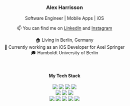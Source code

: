 <h3 align="center">Alex Harrisson</h3>
<p align="center">
Software Engineer | Mobile Apps | iOS
</p>
<p align="center">
	📫 You can find me on
	<a href="https://www.linkedin.com/in/aharrisson/">LinkedIn</a> and 
	<a href="https://www.instagram.com/aharrisson">Instagram</a>
</p>
<p align="center">
🏠 Living in Berlin, Germany <br>
🔭 Currently working as an iOS Developer for Axel Springer <br>
🎓 Humboldt University of Berlin
</p> 

<br>

<h4 align="center">My Tech Stack</h4>
<p align="center">
  <img src="https://img.shields.io/badge/Swift-blue?style=for-the-badge&logo=swift&logoColor=white">
  <img src="https://img.shields.io/badge/-Python-3776ab?style=for-the-badge&logo=Python&logoColor=white">
  <img src="https://img.shields.io/badge/C%2B%2B-blue?style=for-the-badge&logo=cplusplus&color=%2300599C">
  <img src="https://img.shields.io/badge/Solidity-black?style=for-the-badge&logo=solidity&color=%23363636"><br>
	
  <img src="https://img.shields.io/badge/-HTML-e34f26?style=for-the-badge&logo=HTML5&logoColor=white">
  <img src="https://img.shields.io/badge/-CSS-1572b6?style=for-the-badge&logo=CSS3&logoColor=white">
  <img src="https://img.shields.io/badge/Javascript-red?style=for-the-badge&logo=javascript&logoColor=white"><br>

  <img src="https://img.shields.io/badge/iOS_dev-black?style=for-the-badge&logo=ios">
  <img src="https://img.shields.io/badge/xcode-blue?style=for-the-badge&logo=xcode&logoColor=white">
  <img src="https://img.shields.io/badge/-Git-f05032?style=for-the-badge&logo=Git&logoColor=white">
  <img src="https://img.shields.io/badge/-NGINX-269539?style=for-the-badge&logo=NGINX&logoColor=white">
  <img src="https://img.shields.io/badge/Jira-black?style=for-the-badge&logo=jira&color=%230052CC">

</p>
